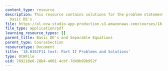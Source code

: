 ```yaml
---
content_type: resource
description: This resource contains solutions for the problem statements related to
  basic DE's.
file: https://ol-ocw-studio-app-production.s3.amazonaws.com/courses/18-03sc-differential-equations-fall-2011/789218e628b440014cbf7d49b99b952f_MIT18_03SCF11_ps1_II_s1s.pdf
file_type: application/pdf
learning_resource_types: []
parent_title: Basic DE's and Separable Equations
parent_type: CourseSection
resourcetype: Document
title: '18.03SCF11 text: Part II Problems and Solutions'
type: OCWFile
uid: 789218e6-28b4-4001-4cbf-7d49b99b952f
---
```

